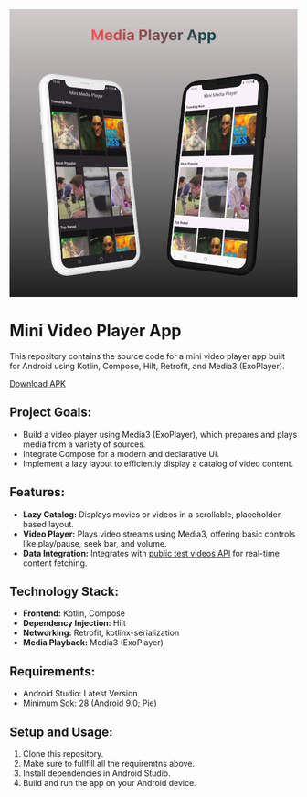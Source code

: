 ![Thumbnail](./thumb.webp)

# Mini Video Player App

This repository contains the source code for a mini video player app built for Android using Kotlin, Compose, Hilt, Retrofit, and Media3 (ExoPlayer).

[Download APK](./app-release.apk)

## **Project Goals:**

* Build a video player using Media3 (ExoPlayer), which prepares and plays media from a variety of sources.
* Integrate Compose for a modern and declarative UI.
* Implement a lazy layout to efficiently display a catalog of video content.

## **Features:**

* **Lazy Catalog:** Displays movies or videos in a scrollable, placeholder-based layout.
* **Video Player:** Plays video streams using Media3, offering basic controls like play/pause, seek bar, and volume.
* **Data Integration:** Integrates with [public test videos API](https://mdalbinhossain.github.io/Media/api/public-test-videos.json) for real-time content fetching.

## **Technology Stack:**

* **Frontend:** Kotlin, Compose
* **Dependency Injection:** Hilt
* **Networking:** Retrofit, kotlinx-serialization
* **Media Playback:** Media3 (ExoPlayer)

## **Requirements:**

* Android Studio: Latest Version
* Minimum Sdk: 28 (Android 9.0; Pie)

## **Setup and Usage:**

1. Clone this repository.
2. Make sure to fullfill all the requiremtns above.
3. Install dependencies in Android Studio.
4. Build and run the app on your Android device.
